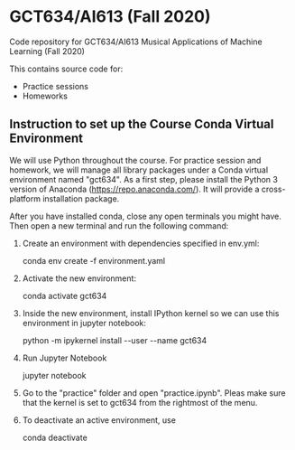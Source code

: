 # GCT634/AI613 (Fall 2020)
Code repository for GCT634/AI613 Musical Applications of Machine Learning (Fall 2020)

This contains source code for: 
- Practice sessions
- Homeworks


## Instruction to set up the Course Conda Virtual Environment 


We will use Python throughout the course. For practice session and homework, we will manage all library packages under a Conda virtual environment named "gct634". As a first step, please install the Python 3 version of Anaconda (https://repo.anaconda.com/). It will provide a cross-platform installation package. 

After you have installed conda, close any open terminals you might have. Then open a new terminal and run the following command:

1. Create an environment with dependencies specified in env.yml:
    
   conda env create -f environment.yaml

2. Activate the new environment:
    
   conda activate gct634
    
3. Inside the new environment, install IPython kernel so we can use this environment in jupyter notebook: 
    
   python -m ipykernel install --user --name gct634

4. Run Jupyter Notebook 

   jupyter notebook 	

5. Go to the "practice" folder and open "practice.ipynb". Pleas make sure that the kernel is set to gct634 from the rightmost of the menu. 
 
6. To deactivate an active environment, use
    
   conda deactivate

